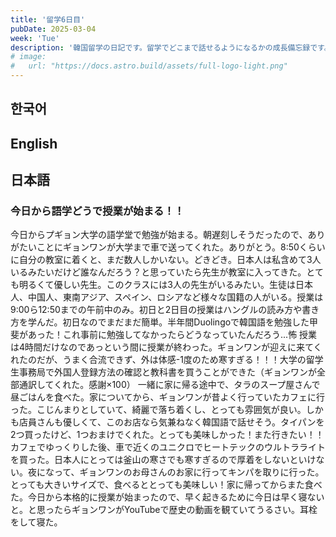 ```yaml
---
title: '留学6日目'
pubDate: 2025-03-04
week: 'Tue'
description: '韓国留学の日記です。留学でどこまで話せるようになるかの成長備忘録です。'
# image:
#   url: "https://docs.astro.build/assets/full-logo-light.png"
---
```


## 한국어

###

## English

###

## 日本語

### 今日から語学どうで授業が始まる！！

今日からプギョン大学の語学堂で勉強が始まる。朝遅刻しそうだったので、ありがたいことにギョンワンが大学まで車で送ってくれた。ありがとう。8:50くらいに自分の教室に着くと、まだ数人しかいない。どきどき。日本人は私含めて3人いるみたいだけど誰なんだろう？と思っていたら先生が教室に入ってきた。とても明るくて優しい先生。このクラスには3人の先生がいるみたい。生徒は日本人、中国人、東南アジア、スペイン、ロシアなど様々な国籍の人がいる。授業は9:00ら12:50までの午前中のみ。初日と2日目の授業はハングルの読み方や書き方を学んだ。初日なのでまだまだ簡単。半年間Duolingoで韓国語を勉強した甲斐があった！これ事前に勉強してなかったらどうなっていたんだろう...怖
授業は4時間だけなのであっという間に授業が終わった。ギョンワンが迎えに来てくれたのだが、うまく合流できず、外は体感-1度のため寒すぎる！！！大学の留学生事務局で外国人登録方法の確認と教科書を買うことができた（ギョンワンが全部通訳してくれた。感謝×100）
一緒に家に帰る途中で、タラのスープ屋さんで昼ごはんを食べた。家についてから、ギョンワンが昔よく行っていたカフェに行った。こじんまりとしていて、綺麗で落ち着くし、とっても雰囲気が良い。しかも店員さんも優しくて、このお店なら気兼ねなく韓国語で話せそう。タイパンを2つ買ったけど、1つおまけでくれた。とっても美味しかった！また行きたい！！カフェでゆっくりした後、車で近くのユニクロでヒートテックのウルトラライトを買った。日本人にとっては釜山の寒さでも寒すぎるので厚着をしないといけない。夜になって、ギョンワンのお母さんのお家に行ってキンパを取りに行った。とっても大きいサイズで、食べるととっても美味しい！家に帰ってからまた食べた。今日から本格的に授業が始まったので、早く起きるために今日は早く寝ないと。と思ったらギョンワンがYouTubeで歴史の動画を観ていてうるさい。耳栓をして寝た。
